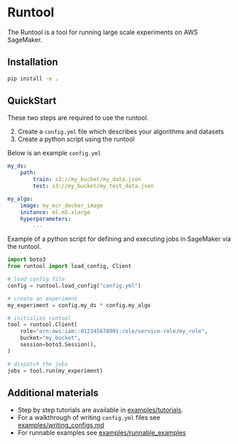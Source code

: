 # Runtool
The Runtool is a tool for running large scale experiments on AWS SageMaker. 

## Installation
```bash
pip install -e .
```

## QuickStart

These two steps are required to use the runtool.

2. Create a `config.yml` file which describes your algorithms and datasets
3. Create a python script using the runtool

Below is an example `config.yml`

```yaml
my_ds:
    path:
        train: s3://my_bucket/my_data.json
        test: s3://my_bucket/my_test_data.json

my_algo:
    image: my_ecr_docker_image
    instance: ml.m5.xlarge
    hyperparameters:
        ...
```

Example of a python script for defining and executing jobs in SageMaker via the runtool.

```python
import boto3
from runtool import load_config, Client

# load config file
config = runtool.load_config("config.yml")

# create an experiment
my_experiment = config.my_ds * config.my_algo

# initialize runtool
tool = runtool.Client(
    role="arn:aws:iam::012345678901:role/service-role/my_role",
    bucket="my_bucket",
    session=boto3.Session(),
)

# dispatch the jobs
jobs = tool.run(my_experiment)
```

## Additional materials

* Step by step tutorials are available in [examples/tutorials](examples/tutorials). 
* For a walkthrough of writing `config.yml` files see [examples/writing_configs.md](examples/writing_configs.md)
* For runnable examples see [examples/runnable_examples](examples/runnable_examples)
